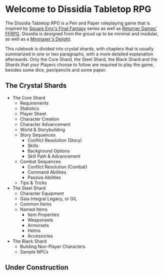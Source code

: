 # Welcome to Dissidia Tabletop RPG

  The Dissidia Tabletop RPG is a Pen and Paper roleplaying game that is inspired by [Square Enix's Final Fantasy](https://en.wikipedia.org/wiki/Final_Fantasy_%28video_game%29) series as well as [Returner Games' FFRPG](http://ffrpg.net/ffrpg). Dissidia is designed from the groud up to be minimal and modular, as well as a [Minmaxer's Delight](http://tvtropes.org/pmwiki/pmwiki.php/Main/MinmaxersDelight).
  
  This rulebook is divided into crystal shards, with chapters that is usually summarized in one or two paragraphs, with a more detailed explanation afterwards. Only the Core Shard, the Steel Shard, the Black Shard and the Shards that your Players choose to follow are required to play the game, besides some dice, pen/pencils and some paper.

## The Crystal Shards

* The Core Shard
  * Requirements
  * Statistics
  * Player Sheet
  * Character Creation
  * Character Advancement
  * World & Storybuilding
  * Story Sequences
    * Conflict Resolution (Story)
    * Skills
    * Background Options
    * Skill Path & Advancement
  * Combat Sequences
    * Conflict Resolution (Combat)
    * Command Abilities
    * Passive Abilities
  * Tips & Tricks
* The Steel Shard
  * Character Equipment
  * Gaia Integral Legacy, or GIL
  * Common Items
  * Named Items
    * Item Properties
    * Weaponsets
    * Armorsets
    * Helms
    * Accessories
* The Black Shard
  * Building Non-Player Characters
  * Sample NPCs

## Under Construction

